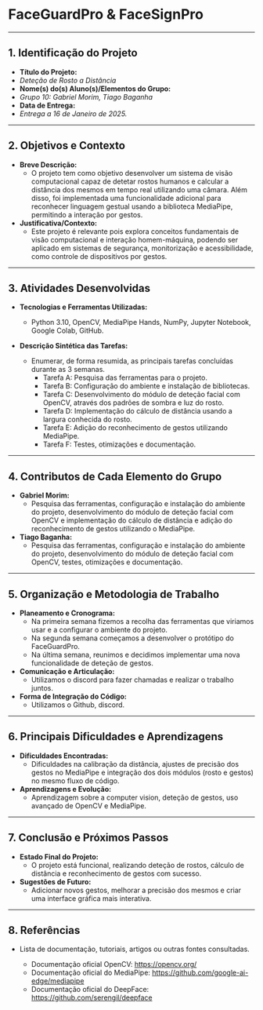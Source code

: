 # FaceGuardPro & FaceSignPro
---

## 1. Identificação do Projeto
- **Título do Projeto:**
- *Deteção de Rosto a Distância*
- **Nome(s) do(s) Aluno(s)/Elementos do Grupo:**
- *Grupo 10: Gabriel Morim, Tiago Baganha*
- **Data de Entrega:**
- *Entrega a 16 de Janeiro de 2025.*


---

## 2. Objetivos e Contexto
- **Breve Descrição:**  
  - O projeto tem como objetivo desenvolver um sistema de visão computacional capaz de detetar rostos humanos e calcular a distância dos mesmos em tempo real utilizando uma câmara. Além disso, foi implementada uma funcionalidade adicional para reconhecer linguagem gestual usando a biblioteca MediaPipe, permitindo a interação por gestos.
- **Justificativa/Contexto:**  
  - Este projeto é relevante pois explora conceitos fundamentais de visão computacional e interação homem-máquina, podendo ser aplicado em sistemas de segurança, monitorização e acessibilidade, como controle de dispositivos por gestos.


---

## 3. Atividades Desenvolvidas
- **Tecnologias e Ferramentas Utilizadas:**  
  - Python 3.10, OpenCV, MediaPipe Hands, NumPy, Jupyter Notebook, Google Colab, GitHub.

- **Descrição Sintética das Tarefas:**  
  - Enumerar, de forma resumida, as principais tarefas concluídas durante as 3 semanas.
    - Tarefa A: Pesquisa das ferramentas para o projeto.
    - Tarefa B: Configuração do ambiente e instalação de bibliotecas. 
    - Tarefa C: Desenvolvimento do módulo de deteção facial com OpenCV, através dos padrões de sombra e luz do rosto.
    - Tarefa D: Implementação do cálculo de distância usando a largura conhecida do rosto.
    - Tarefa E: Adição do reconhecimento de gestos utilizando MediaPipe.
    - Tarefa F: Testes, otimizações e documentação.

---

## 4. Contributos de Cada Elemento do Grupo
- **Gabriel Morim:**  
  - Pesquisa das ferramentas, configuração e instalação do ambiente do projeto, desenvolvimento do módulo de deteção facial com OpenCV e implementação do cálculo de distância e adição do reconhecimento de gestos utilizando o MediaPipe.  
- **Tiago Baganha:**  
  - Pesquisa das ferramentas, configuração e instalação do ambiente do projeto, desenvolvimento do módulo de deteção facial com OpenCV, testes, otimizações e documentação.  


---

## 5. Organização e Metodologia de Trabalho
- **Planeamento e Cronograma:**  
  - Na primeira semana fizemos a recolha das ferramentas que viriamos usar e a configurar o ambiente do projeto.
  - Na segunda semana começamos a desenvolver o protótipo do FaceGuardPro.
  - Na última semana, reunimos e decidimos implementar uma nova funcionalidade de deteção de gestos.  
- **Comunicação e Articulação:**  
  - Utilizamos o discord para fazer chamadas e realizar o trabalho juntos.
- **Forma de Integração do Código:**  
  - Utilizamos o Github, discord.


---

## 6. Principais Dificuldades e Aprendizagens
- **Dificuldades Encontradas:**  
  - Dificuldades na calibração da distância, ajustes de precisão dos gestos no MediaPipe e integração dos dois módulos (rosto e gestos) no mesmo fluxo de código.
- **Aprendizagens e Evolução:**  
  - Aprendizagem sobre a computer vision, deteção de gestos, uso avançado de OpenCV e MediaPipe.

---

## 7. Conclusão e Próximos Passos
- **Estado Final do Projeto:**  
  - O projeto está funcional, realizando deteção de rostos, cálculo de distância e reconhecimento de gestos com sucesso.
- **Sugestões de Futuro:**  
  - Adicionar novos gestos, melhorar a precisão dos mesmos e criar uma interface gráfica mais interativa.

---

## 8. Referências
- Lista de documentação, tutoriais, artigos ou outras fontes consultadas.
  > 
  - Documentação oficial OpenCV: https://opencv.org/
  - Documentação oficial do MediaPipe: https://github.com/google-ai-edge/mediapipe
  - Documentação oficial do DeepFace: https://github.com/serengil/deepface




